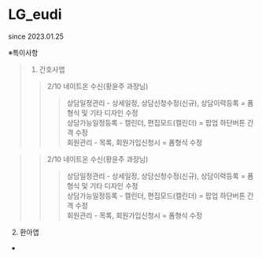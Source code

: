 # LG_eudi
since 2023.01.25


※특이사항

>1. 간호사앱
>> 2/10 네이트온 수신(황윤주 과장님)
>>>상담일정관리 - 상세일정, 상담신청수정(신규), 상담이력등록 = 폼형식 및 기타 디자인 수정   
>>>상담가능일정등록 - 캘린더, 편집모드(캘린더) = 팝업 하단버튼 간격 수정   
>>>회원관리 - 목록, 회원가입신청시 = 폼형식 수정   

>> 2/10 네이트온 수신(황윤주 과장님)
>>>상담일정관리 - 상세일정, 상담신청수정(신규), 상담이력등록 = 폼형식 및 기타 디자인 수정   
>>>상담가능일정등록 - 캘린더, 편집모드(캘린더) = 팝업 하단버튼 간격 수정   
>>>회원관리 - 목록, 회원가입신청시 = 폼형식 수정   

2. 환아앱
- 
